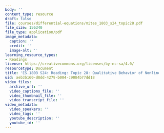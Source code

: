 ```yaml
---
body: ''
content_type: resource
draft: false
file: courses/differential-equations/mites_1803_s24_topic28.pdf
file_size: 156340
file_type: application/pdf
image_metadata:
  caption: ''
  credit: ''
  image-alt: ''
learning_resource_types:
- Readings
license: https://creativecommons.org/licenses/by-nc-sa/4.0/
resourcetype: Document
title: 'ES.1803 S24: Reading: Topic 28: Qualitative Behavior of Nonlinear Systems'
uid: aeb3b160-d8dd-4279-b004-c9084b77dd18
video_files:
  archive_url: ''
  video_captions_file: ''
  video_thumbnail_file: ''
  video_transcript_file: ''
video_metadata:
  video_speakers: ''
  video_tags: ''
  youtube_description: ''
  youtube_id: ''
---
```

